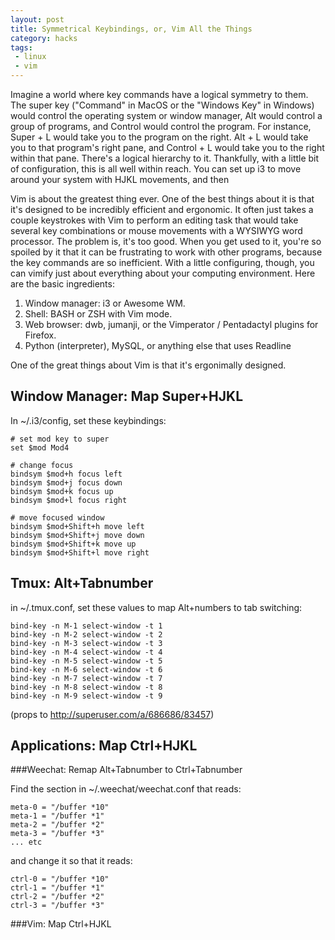 ```yaml
---
layout: post
title: Symmetrical Keybindings, or, Vim All the Things
category: hacks
tags: 
 - linux 
 - vim
---
```


Imagine a world where key commands have a logical symmetry to them. The super key ("Command" in MacOS or the "Windows Key" in Windows) would control the operating system or window manager, Alt would control a group of programs, and Control would control the program. For instance, Super + L would take you to the program on the right. Alt + L would take you to that program's right pane, and Control + L would take you to the right within that pane. There's a logical hierarchy to it. Thankfully, with a little bit of configuration, this is all well within reach. You can set up i3 to move around your system with HJKL movements, and then 

Vim is about the greatest thing ever. One of the best things about it is that it's designed to be incredibly efficient and ergonomic. It often just takes a couple keystrokes with Vim to perform an editing task that would take several key combinations or mouse movements with a WYSIWYG word processor. The problem is, it's too good. When you get used to it, you're so spoiled by it that it can be frustrating to work with other programs, because the key commands are so inefficient. With a little configuring, though, you can vimify just about everything about your computing environment. Here are the basic ingredients: 

1. Window manager: i3 or Awesome WM. 
2. Shell: BASH or ZSH with Vim mode.
3. Web browser: dwb, jumanji, or the Vimperator / Pentadactyl plugins for Firefox. 
4. Python (interpreter), MySQL, or anything else that uses Readline
  
One of the great things about Vim is that it's ergonimally designed.   

## Window Manager: Map Super+HJKL

In ~/.i3/config, set these keybindings: 

```
# set mod key to super
set $mod Mod4

# change focus
bindsym $mod+h focus left
bindsym $mod+j focus down
bindsym $mod+k focus up
bindsym $mod+l focus right

# move focused window
bindsym $mod+Shift+h move left
bindsym $mod+Shift+j move down
bindsym $mod+Shift+k move up
bindsym $mod+Shift+l move right
```

## Tmux: Alt+Tabnumber

in ~/.tmux.conf, set these values to map Alt+numbers to tab switching: 

```
bind-key -n M-1 select-window -t 1
bind-key -n M-2 select-window -t 2
bind-key -n M-3 select-window -t 3
bind-key -n M-4 select-window -t 4
bind-key -n M-5 select-window -t 5
bind-key -n M-6 select-window -t 6
bind-key -n M-7 select-window -t 7
bind-key -n M-8 select-window -t 8
bind-key -n M-9 select-window -t 9
```

(props to http://superuser.com/a/686686/83457)   

## Applications: Map Ctrl+HJKL 

###Weechat: Remap Alt+Tabnumber to Ctrl+Tabnumber

Find the section in ~/.weechat/weechat.conf that reads: 

```
meta-0 = "/buffer *10"
meta-1 = "/buffer *1"
meta-2 = "/buffer *2"
meta-3 = "/buffer *3"
... etc
```

and change it so that it reads: 

```
ctrl-0 = "/buffer *10"
ctrl-1 = "/buffer *1"
ctrl-2 = "/buffer *2"
ctrl-3 = "/buffer *3"
```

###Vim: Map Ctrl+HJKL
